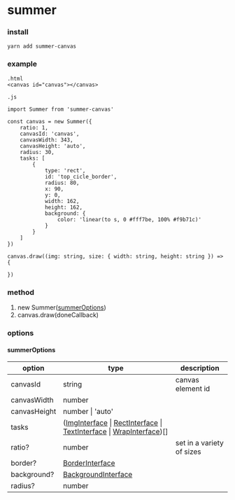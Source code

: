 # summer

### install

`yarn add summer-canvas`

### example

    .html
    <canvas id="canvas"></canvas>

    .js

    import Summer from 'summer-canvas'

    const canvas = new Summer({
        ratio: 1,
        canvasId: 'canvas',
        canvasWidth: 343,
        canvasHeight: 'auto',
        radius: 30,
        tasks: [
            {
                type: 'rect',
                id: 'top_cicle_border',
                radius: 80,
                x: 90,
                y: 0,
                width: 162,
                height: 162,
                background: {
                    color: 'linear(to s, 0 #fff7be, 100% #f9b71c)'
                }
            }
        ]
    })

    canvas.draw((img: string, size: { width: string, height: string }) => {

    })

### method

1. new Summer(<a href="#summerOptions">summerOptions</a>)
2. canvas.draw(doneCallback)

### options

#### <a name="summerOptions">summerOptions</a>

option | type | description
-| - | - |
canvasId | string | canvas element id
canvasWidth | number |
canvasHeight | number \| 'auto'
tasks | (<a href="#ImgInterface">ImgInterface</a> \| <a href="#RectInterface">RectInterface</a> \| <a href="#TextInterface">TextInterface</a> \| <a href="#WrapInterface">WrapInterface</a>)[]
ratio? | number | set in a variety of sizes
border? | <a href="#BorderInterface">BorderInterface</a>
background? | <a href="#BackgroundInterface">BackgroundInterface</a>
radius? | number